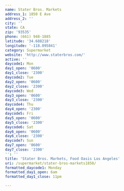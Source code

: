 ```yaml
---
name: Stater Bros. Markets
address_1: 1850 E Ave
address_2: ''
city: ''
state: CA
zip: '93535'
phone: (661) 948-1885
latitude: '34.688218'
longitude: '-118.095841'
category: Supermarket
website: 'http://www.staterbros.com/'
active: ''
daycode1: Mon
day1_open: '0600'
day1_close: '2300'
daycode2: Tue
day2_open: '0600'
day2_close: '2300'
daycode3: Wed
day3_open: '0600'
day3_close: '2300'
daycode4: Thu
day4_open: '2300'
daycode5: Fri
day5_open: '0600'
day5_close: '2300'
daycode6: Sat
day6_open: '0600'
day6_close: '2300'
daycode7: Sun
day7_open: '0600'
day7_close: '2300'
'': ''
title: 'Stater Bros. Markets, Food Oasis Los Angeles'
uri: /supermarket/stater-bros-markets1850/
formatted_daycode1: Monday
formatted_day1_open: 6am
formatted_day1_close: 11pm

---
```

